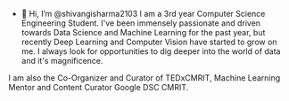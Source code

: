 - 👋 Hi, I’m @shivangisharma2103
I am a 3rd year Computer Science Engineering Student.
I've been immensely passionate and driven towards Data Science and Machine Learning for the past year, but recently Deep Learning and Computer Vision have started to grow on me.
I always look for opportunities to dig deeper into the world of data and it's magnificence.
									
I am also the Co-Organizer and Curator of TEDxCMRIT, Machine Learning Mentor and Content Curator Google DSC CMRIT.  

<!---
shivangisharma2103/shivangisharma2103 is a ✨ special ✨ repository because its `README.md` (this file) appears on your GitHub profile.
You can click the Preview link to take a look at your changes.
--->
